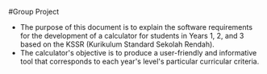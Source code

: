#Group Project
- The purpose of this document is to explain the software requirements for the development of a calculator for students in Years 1, 2, and 3 based on the KSSR (Kurikulum Standard Sekolah Rendah).
- The calculator's objective is to produce a user-friendly and informative tool that corresponds to each year's level's particular curricular criteria. 

